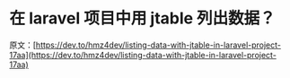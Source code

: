 # 在 laravel 项目中用 jtable 列出数据？

原文：[https://dev.to/hmz4dev/listing-data-with-jtable-in-laravel-project-17aa](https://dev.to/hmz4dev/listing-data-with-jtable-in-laravel-project-17aa)